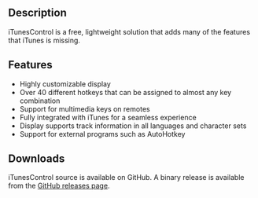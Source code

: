 ## Description

iTunesControl is a free, lightweight solution that adds many of the features that iTunes is missing.

## Features

* Highly customizable display
* Over 40 different hotkeys that can be assigned to almost any key combination
* Support for multimedia keys on remotes
* Fully integrated with iTunes for a seamless experience
* Display supports track information in all languages and character sets
* Support for external programs such as AutoHotkey

## Downloads

iTunesControl source is available on GitHub. A binary release is available from the [GitHub releases page](https://github.com/carsonmorrow/itc/releases/tag/v0.63). 
